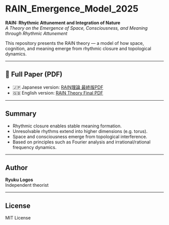 # RAIN_Emergence_Model_2025

**RAIN: Rhythmic Attunement and Integration of Nature**  
*A Theory on the Emergence of Space, Consciousness, and Meaning through Rhythmic Attunement*

This repository presents the RAIN theory — a model of how space, cognition, and meaning emerge from rhythmic closure and topological dynamics.

---

## 📄 Full Paper (PDF)

- 🇯🇵 Japanese version: [RAIN理論 最終版PDF](https://github.com/RyukuLogos/RAIN_Emergence_Model_2025/blob/main/rain%E4%BD%93%E7%B3%BB%E8%AB%96jp.pdf)
- 🇬🇧 English version: [RAIN Theory Final PDF](https://github.com/RyukuLogos/RAIN_Emergence_Model_2025/blob/main/rain%E4%BD%93%E7%B3%BB%E8%AB%96eng.pdf)

---

## Summary

- Rhythmic closure enables stable meaning formation.
- Unresolvable rhythms extend into higher dimensions (e.g. torus).
- Space and consciousness emerge from topological interference.
- Based on principles such as Fourier analysis and irrational/rational frequency dynamics.

---

## Author

**Ryuku Logos**  
Independent theorist

---

## License

MIT License

